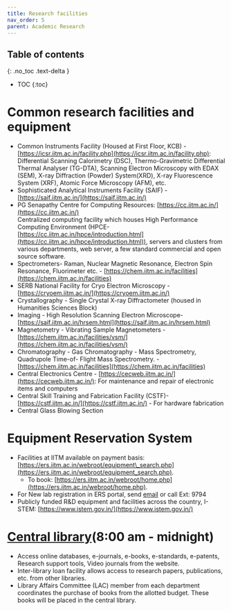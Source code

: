 ```yaml
---
title: Research facilities
nav_order: 5
parent: Academic Research
---
```

## Table of contents
{: .no_toc .text-delta } 
* TOC
{:toc}

# Common research facilities and equipment

* Common Instruments Facility (Housed at First Floor, KCB) \- [https://icsr.iitm.ac.in/facility.php](https://icsr.iitm.ac.in/facility.php): Differential Scanning Calorimetry (DSC), Thermo-Gravimetric Differential Thermal Analyser (TG-DTA), Scanning Electron Microscopy with EDAX (SEM), X-ray Diffraction (Powder) System(XRD), X-ray Fluorescence System (XRF), Atomic Force Microscopy (AFM), etc.   
* Sophisticated Analytical Instruments Facility (SAIF) \- [https://saif.iitm.ac.in/](https://saif.iitm.ac.in/)  
* PG Senapathy Centre for Computing Resources: [https://cc.iitm.ac.in/](https://cc.iitm.ac.in/)  
  Centralized computing facility which houses High Performance Computing Environment (HPCE- [https://cc.iitm.ac.in/hpce/introduction.html](https://cc.iitm.ac.in/hpce/introduction.html)), servers and clusters from various departments, web server, a few standard commercial and open source software.  
* Spectrometers- Raman, Nuclear Magnetic Resonance, Electron Spin Resonance, Fluorimeter etc. \- [https://chem.iitm.ac.in/facilities](https://chem.iitm.ac.in/facilities)   
* SERB National Facility for Cryo Electron Microscopy \- [https://cryoem.iitm.ac.in/](https://cryoem.iitm.ac.in/)   
* Crystallography \- Single Crystal X-ray Diffractometer  (housed in Humanities Sciences Block)  
* Imaging \- High Resolution Scanning Electron Microscope- [https://saif.iitm.ac.in/hrsem.html](https://saif.iitm.ac.in/hrsem.html)    
* Magnetometry \- Vibrating Sample Magnetometers \- [https://chem.iitm.ac.in/facilities/vsm/](https://chem.iitm.ac.in/facilities/vsm/)   
* Chromatography \- Gas Chromatography \- Mass Spectrometry, Quadrupole Time-of- Flight Mass Spectrometry. \- [https://chem.iitm.ac.in/facilities](https://chem.iitm.ac.in/facilities) 
* Central Electronics Centre - [https://cecweb.iitm.ac.in/](https://cecweb.iitm.ac.in/): For maintenance and repair of electronic items and computers  
* Central Skill Training and Fabrication Facility (CSTF)- [https://cstf.iitm.ac.in/](https://cstf.iitm.ac.in/) \- For hardware fabrication   
* Central Glass Blowing Section

# Equipment Reservation System

* Facilities at IITM available on payment basis:  [https://ers.iitm.ac.in/webroot/equipment\_search.php](https://ers.iitm.ac.in/webroot/equipment_search.php). 
	- To book:  [https://ers.iitm.ac.in/webroot/home.php](https://ers.iitm.ac.in/webroot/home.php). 
* For New lab registration in ERS portal, send [email](mailto:cmit-icsr@icsrpis.iitm.ac.in) or call Ext: 9794
* Publicly funded R&D equipment and facilities across the country, I-STEM: [https://www.istem.gov.in/](https://www.istem.gov.in/) 

# [Central library](https://cenlib.iitm.ac.in/)(8:00 am - midnight)
* Access online databases, e-journals, e-books, e-standards, e-patents, Research support tools, Video journals from the website. 
* Inter-library loan facility allows access to research papers, publications, etc. from other libraries.
* Library Affairs Committee (LAC) member from each department coordinates the purchase of books from the allotted budget. These books will be placed in the central library.   
   

